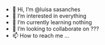 - 👋 Hi, I’m @luisa sasanches
- 👀 I’m interested in everything
- 🌱 I’m currently learning nothing
- 💞️ I’m looking to collaborate on ???
- 📫 How to reach me ...

<!---
luisasasanches07/luisasasanches07 is a ✨ special ✨ repository because its `README.md` (this file) appears on your GitHub profile.
You can click the Preview link to take a look at your changes.
--->
